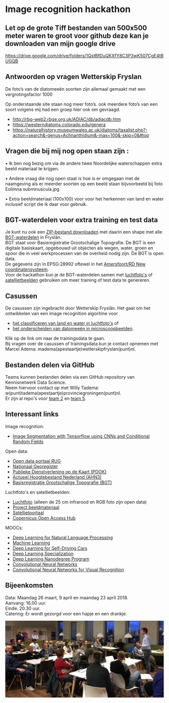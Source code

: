 


# Image recognition hackathon

## Let op de grote Tiff bestanden van 500x500 meter waren te groot voor github deze kan je downloaden van mijn google drive

https://drive.google.com/drive/folders/1QstBfDuQKXfY8C3P3wK507CgE4tBUGQB

## Antwoorden op vragen Wetterskip Fryslan

De foto’s van de diatomeeën soorten zijn allemaal gemaakt met een vergrotingsfactor 1000

Op onderstaande site staan nog meer foto’s. ook meerdere foto’s van een soort volgens mij had een groep hier ook om gevraagd.

* http://rbg-web2.rbge.org.uk/ADIAC/db/adiacdb.htm
* https://westerndiatoms.colorado.edu/genera
* https://naturalhistory.museumwales.ac.uk/diatoms/taxalist.php?-action=search&-genus=Achnanthidium&-max=100&-skip=0&#top

## Vragen die bij mij nog open staan zijn :

•	Ik ben nog bezig om via de andere twee Noordelijke waterschappen extra beeld materiaal te krijgen.

•	Andere vraag die nog open staat is hoe is er omgegaan met de naamgeving als er meerder soorten op een beeld staan bijvoorbeeld bij foto Eolimna subminuscula.jpg

• Extra beeldmateriaal (100x100) voor voor het herkennen van land en water inclusief script die ik daar voor gebruik.

## BGT-waterdelen voor extra training en test data
Je kunt nu ook een [ZIP-bestand downloaden](https://drive.google.com/open?id=1eMRib4FvU_ICus16KmYupVXF7g8JGsu1) met daarin een shape met alle [BGT-waterdelen](http://imgeo.geostandaarden.nl/def/imgeo-object/waterdeel) in Fryslân.     
BGT staat voor Basisregistratie Grootschalige Topografie. De BGT is een digitale basiskaart, opgebouwd uit objecten als wegen, water, groen en spoor die in veel werkprocessen van de overheid nodig zijn. De BGT is open data.     
De gegevens zijn in EPSG:28992 oftewel in het [Amersfoort/RD New coordinatensysteem](https://nl.wikipedia.org/wiki/Rijksdriehoeksco%C3%B6rdinaten).     
Voor de hackathon kun je de BGT-waterdelen samen met [luchtfoto's](https://www.pdok.nl/nl/producten/pdok-services/overzicht-urls/l) of [satellietbeelden](http://www.satellietbeeld.nl/) gebruiken om meer training of test data te genereren.

## Casussen
De casussen zijn ingebracht door Wetterskip Fryslân. Het gaat om het ontwikkelen van een image recognition algoritme voor
* [het classificeren van land en water in luchtfoto's](https://github.com/KennisnetwerkDataScience/Image-recognition/tree/master/data) of
* [het onderscheiden van datomeeën in microscoopbeelden](https://github.com/KennisnetwerkDataScience/Image-recognition/tree/master/opdracht%202).      

Klik op de link om naar de trainingsdata te gaan.     
Bij vragen over de casussen of trainingsdata kun je contact opnemen met Marcel Adema: madema(apestaartje)wetterskipfryslan(punt)nl.

## Bestanden delen via GitHub
Teams kunnen bestanden delen via een GitHub repository van Kennisnetwerk Data Science.    
Neem hiervoor contact op met Willy Tadema: w(punt)tadema(apestaartje)provinciegroningen(punt)nl.    
Er zijn al repo's voor [team 2](https://github.com/KennisnetwerkDataScience/teampje2) en [team 5](https://github.com/KennisnetwerkDataScience/team5).    

## Interessant links
Image recognition:
* [Image Segmentation with Tensorflow using CNNs and Conditional Random Fields](http://warmspringwinds.github.io/tensorflow/tf-slim/2016/12/18/image-segmentation-with-tensorflow-using-cnns-and-conditional-random-fields/)

Open data:
* [Open data portaal RUG](http://opendata.rug.nl/)
* [Nationaal Georegister](http://www.nationaalgeoregister.nl)
* [Publieke Dienstverlening op de Kaart (PDOK)](http://www.pdok.nl)
* [Actueel Hoogtebestand Nederland (AHN3)](https://www.pdok.nl/nl/ahn3-downloads)
* [Basisregistratie Grootschalige Topografie (BGT)](https://www.pdok.nl/nl/producten/pdok-downloads/download-basisregistratie-grootschalige-topografie)

Luchtfoto's en satellietbeelden:
* [Luchtfoto](https://www.pdok.nl/nl/producten/pdok-services/overzicht-urls/l) (alleen de 25 cm infrarood en RGB foto zijn open data)
* [Project beeldmateriaal](http://www.beeldmateriaal.nl/index.html)
* [Satellietportaal](https://www.spaceoffice.nl/nl/satellietdataportaal/)
* [Copernicus Open Access Hub](https://scihub.copernicus.eu)

MOOCs:
* [Deep Learning for Natural Language Processing](http://cs224d.stanford.edu/)
* [Machine Learning](https://www.coursera.org/learn/machine-learning)
* [Deep Learning for Self-Driving Cars](https://www.youtube.com/watch?v=1L0TKZQcUtA)
* [Deep Learning Specialization](https://www.coursera.org/specializations/deep-learning)
* [Deep Learning Nanodegree Program](https://eu.udacity.com/course/deep-learning-nanodegree--nd101)
* [Convolutional Neural Networks](https://www.coursera.org/learn/convolutional-neural-networks)
* [Convolutional Neural Networks for Visual Recognition](https://www.youtube.com/watch?v=vT1JzLTH4G4)

## Bijeenkomsten
Data: Maandag 26 maart, 9 april en maandag 23 april 2018.     
Aanvang: 16.00 uur.     
Einde: 20.30 uur.    
Catering: Er wordt gezorgd voor een hapje en een drankje.  

![1ste meetup - 27 maart 2018](/images/hackathon.JPG)
